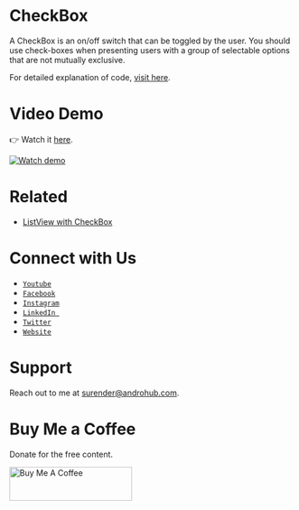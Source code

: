 # CheckBox
A CheckBox is an on/off switch that can be toggled by the user. You should use check-boxes when presenting users with a group of selectable options that are not mutually exclusive.

For detailed explanation of code, [visit here](http://www.androhub.com/android-checkbox/).

# Video Demo
👉 Watch it <a href="https://youtu.be/gytNIU63wJ4">here</a>.
<br>

[![Watch demo](http://i3.ytimg.com/vi/gytNIU63wJ4/hqdefault.jpg)](https://youtu.be/gytNIU63wJ4)

# Related
- [ListView with CheckBox](http://www.androhub.com/android-listview-checkbox/)

# Connect with Us
- <a href="https://www.youtube.com/channel/@Androhub" target="_blank">`Youtube`</a>
- <a href="https://www.facebook.com/androhubtutorial/" target="_blank">`Facebook`</a>
- <a href="https://www.instagram.com/androhub_tutorial" target="_blank">`Instagram`</a>
- <a href="https://www.linkedin.com/in/surender-kumar-681472a8?originalSubdomain=in" target="_blank">`LinkedIn `</a>
- <a href="https://twitter.com/sonusurender0/" target="_blank">`Twitter`</a>
- <a href="http://www.androhub.com/" target="_blank">`Website`</a>

# Support
Reach out to me at surender@androhub.com.

# Buy Me a Coffee
Donate for the free content.

<a href="https://www.buymeacoffee.com/androhub" target="_blank"><img src="https://cdn.buymeacoffee.com/buttons/v2/default-yellow.png" alt="Buy Me A Coffee" style="height: 60px !important;width: 217px !important;" ></a>
